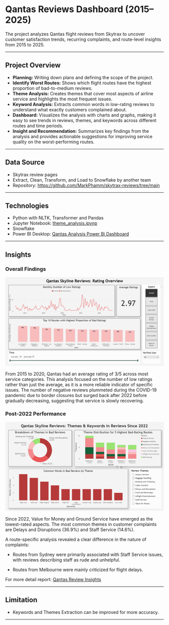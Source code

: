 # Qantas Reviews Dashboard (2015–2025)

The project analyzes Qantas flight reviews from Skytrax to uncover customer satisfaction trends, recurring complaints, and route-level insights from 2015 to 2025.

---

## Project Overview

- **Planning:** Writing down plans and defining the scope of the project.  
- **Identify Worst Routes:** Shows which flight routes have the highest proportion of bad-to-medium reviews.  
- **Theme Analysis:** Creates themes that cover most aspects of airline service and highlights the most frequent issues.  
- **Keyword Analysis:** Extracts common words in low-rating reviews to understand what exactly customers complained about.  
- **Dashboard:** Visualizes the analysis with charts and graphs, making it easy to see trends in reviews, themes, and keywords across different routes and time periods.  
- **Insight and Recommendation:** Summarizes key findings from the analysis and provides actionable suggestions for improving service quality on the worst-performing routes.  

---

## Data Source

- Skytrax review pages
- Extract, Clean, Transform, and Load to Snowflake by another team
- Repository: https://github.com/MarkPhamm/skytrax-reviews/tree/main

---

## Technologies

- Python with NLTK, Transformer and Pandas
- Jupyter Notebook: [theme_analysis.ipynp](https://github.com/artwork321/qantas-skytrax-analysis/blob/main/python/theme_analysis.ipynb)
- Snowflake
- Power BI Desktop: [Qantas Analysis Power Bi Dashboard](https://github.com/artwork321/qantas-skytrax-analysis/blob/main/report/Qantas_Reviews_analysis_Dashboard.pbix  )

---

## Insights

### Overall Findings

![Overview](https://github.com/artwork321/qantas-skytrax-analysis/blob/main/report/Overview.png)

From 2015 to 2020, Qantas had an average rating of 3/5 across most service categories. This analysis focused on the number of low ratings rather than just the average, as it is a more reliable indicator of specific issues. The number of negative reviews plummeted during the COVID-19 pandemic due to border closures but surged back after 2022 before gradually decreasing, suggesting that service is slowly recovering.

### Post-2022 Performance

![Since 2022](https://github.com/artwork321/qantas-skytrax-analysis/blob/main/report/Since%202022.png)

Since 2022, Value for Money and Ground Service have emerged as the lowest-rated aspects. The most common themes in customer complaints are Delays and Disruptions (36.9%) and Staff Service (14.6%).

A route-specific analysis revealed a clear difference in the nature of complaints:

- Routes from Sydney were primarily associated with Staff Service issues, with reviews describing staff as rude and unhelpful.

- Routes from Melbourne were mainly criticized for flight delays.

For more detail report: [Qantas Review Insights](https://github.com/artwork321/qantas-skytrax-analysis/blob/main/report/Insights.pdf)


---

## Limitation

- Keywords and Themes Extraction can be improved for more accuracy.

---
